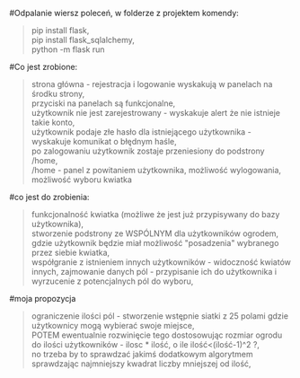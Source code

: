 #Odpalanie
wiersz poleceń, w folderze z projektem komendy:
> pip install flask,  
> pip install flask_sqlalchemy,  
> python -m flask run

#Co jest zrobione:
>strona główna - rejestracja i logowanie wyskakują w panelach na środku strony,  
>przyciski na panelach są funkcjonalne,  
>użytkownik nie jest zarejestrowany - wyskakuje alert że nie istnieje takie konto,  
>użytkownik podaje złe hasło dla istniejącego użytkownika - wyskakuje komunikat o błędnym haśle,  
>po zalogowaniu użytkownik zostaje przeniesiony do podstrony /home,  
>/home - panel z powitaniem użytkownika, możliwość wylogowania, możliwość wyboru kwiatka

#co jest do zrobienia:
>funkcjonalność kwiatka (możliwe że jest już przypisywany do bazy użytkownika),  
>stworzenie podstrony ze WSPÓLNYM dla użytkowników ogrodem, gdzie użytkownik będzie miał możliwość "posadzenia" wybranego przez siebie kwiatka,  
>współgranie z istnieniem innych użytkowników - widoczność kwiatów innych, zajmowanie danych pól - przypisanie ich do użytkownika i wyrzucenie z potencjalnych pól do wyboru,  

#moja propozycja
>ograniczenie ilości pól - stworzenie wstępnie siatki z 25 polami gdzie użytkownicy mogą wybierać swoje miejsce,  
>POTEM ewentualnie rozwinięcie tego dostosowując rozmiar ogrodu do ilości użytkowników - ilosc * ilość, o ile ilość<(ilość-1)^2 ?,  
>no trzeba by to sprawdzać jakimś dodatkowym algorytmem sprawdzając najmniejszy kwadrat liczby mniejszej od ilość,  
